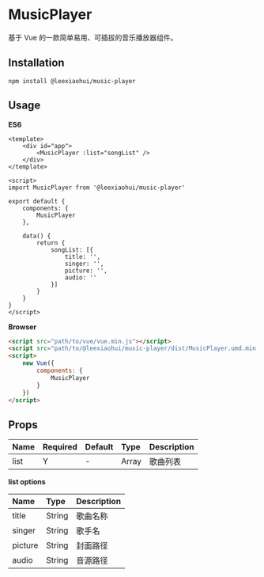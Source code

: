 # MusicPlayer

基于 Vue 的一款简单易用、可插拔的音乐播放器组件。

## Installation

```
npm install @leexiaohui/music-player
```

## Usage

**ES6**

```vue
<template>
    <div id="app">
        <MusicPlayer :list="songList" />
    </div>
</template>

<script>
import MusicPlayer from '@leexiaohui/music-player'

export default {
    components: {
        MusicPlayer
    },

    data() {
        return {
            songList: [{
                title: '',
                singer: '',
                picture: '',
                audio: ''
            }]
        }
    }
}
</script>
```

**Browser**

```html
<script src="path/to/vue/vue.min.js"></script>
<script src="path/to/@leexiaohui/music-player/dist/MusicPlayer.umd.min.js"></script>
<script>
    new Vue({
        components: {
            MusicPlayer
        }
    })
</script>
```

## Props

|Name|Required|Default|Type|Description|
|:-|:-|:-|:-|:-|
|list|Y|-|Array|歌曲列表|

**list options**

|Name|Type|Description|
|:-|:-|:-|
|title|String|歌曲名称|
|singer|String|歌手名|
|picture|String|封面路径|
|audio|String|音源路径|
